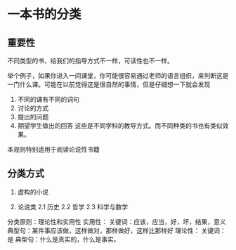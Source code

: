 # 一本书的分类

## 重要性
不同类型的书，给我们的指导方式不一样，可读性也不一样。

举个例子，如果你进入一间课堂，你可能很容易通过老师的语言组织，来判断这是一门什么课。可能在以前觉得这是很自然的事情，但是仔细想一下就会发现
1. 不同的课有不同的词句
2. 讨论的方式
3. 提出的问题
4. 期望学生做出的回答
这些是不同学科的教导方式。而不同种类的书也有类似效果。

本规则特别适用于阅读论说性书籍

## 分类方式
1. 虚构的小说

2. 论说类
    2.1 历史
    2.2 哲学
    2.3 科学与数学

分类原则：理论性和实用性
实用性：
    关键词：应该，应当，好，坏，结果，意义
    典型句：某件事应该做，这样做对，那样做好，这样比那样好
理论性：
    关键词：是
    典型句：什么是真实的，什么是事实。
